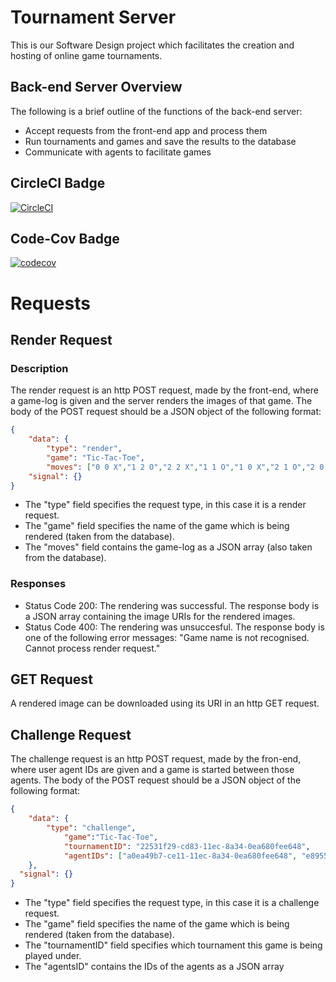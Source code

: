 # Tournament Server
This is our Software Design project which facilitates the creation and hosting of online game tournaments.

## Back-end Server Overview 
The following is a brief outline of the functions of the back-end server:
* Accept requests from the front-end app and process them
* Run tournaments and games and save the results to the database
* Communicate with agents to facilitate games


## CircleCI Badge
[![CircleCI](https://circleci.com/gh/MacroHard-Solutions/tournament-server.svg?style=svg&circle-token=689cedba0802f91837c71ca9770d92f0f10b15bf)](https://app.circleci.com/pipelines/github/MacroHard-Solutions/tournament-server)

## Code-Cov Badge
[![codecov](https://codecov.io/gh/MacroHard-Solutions/tournament-server/branch/code-cov/graph/badge.svg?token=X67KO80SL5)](https://codecov.io/gh/MacroHard-Solutions/tournament-server)


# Requests

## Render Request
### Description
The render request is an http POST request, made by the front-end, where a game-log is given and the server renders the images of that game.
The body of the POST request should be a JSON object of the following format:
```JSON
{
	"data": {
		"type": "render",
		"game": "Tic-Tac-Toe",
		"moves": ["0 0 X","1 2 O","2 2 X","1 1 O","1 0 X","2 1 O","2 0 X"]},
	"signal": {}
}
```
* The "type" field specifies the request type, in this case it is a render request.
* The "game" field specifies the name of the game which is being rendered (taken from the database).
* The "moves" field contains the game-log as a JSON array (also taken from the database).

### Responses
* Status Code 200:
  The rendering was successful. The response body is a JSON array containing the image URIs for the rendered images.
* Status Code 400:
  The rendering was unsuccesful. The response body is one of the following error messages:
  "Game name is not recognised. Cannot process render request."

## GET Request
A rendered image can be downloaded using its URI in an http GET request. 

## Challenge Request
The challenge request is an http POST request, made by the fron-end, where user agent IDs are given and a game is started between those agents. 
The body of the POST request should be a JSON object of the following format:
```JSON
{
	"data": {
		"type": "challenge",
    		"game":"Tic-Tac-Toe",
    		"tournamentID": "22531f29-cd83-11ec-8a34-0ea680fee648",
    		"agentIDs": ["a0ea49b7-ce11-11ec-8a34-0ea680fee648", "e8955372-ce0e-11ec-8a34-0ea680fee648"]
	},
  "signal": {}
}
```
* The "type" field specifies the request type, in this case it is a challenge request.
* The "game" field specifies the name of the game which is being rendered (taken from the database).
* The "tournamentID" field specifies which tournament this game is being played under.
* The "agentsID" contains the IDs of the agents as a JSON array
